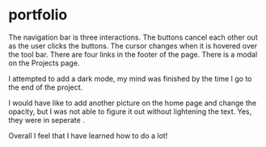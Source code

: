 # portfolio

The navigation bar is three interactions.
The buttons cancel each other out as the user clicks the buttons. 
The cursor changes when it is hovered over the tool bar. 
There are four links in the footer of the page. 
There is a modal on the Projects page. 




I attempted to add a dark mode, my mind was finished by the time I go to the end of the project. 

I would have like to add another picture on the home page and change the opacity, but I was not able to figure it out without lightening the text. Yes, they were in seperate <divs>. 

Overall I feel that I have learned how to do a lot! 

